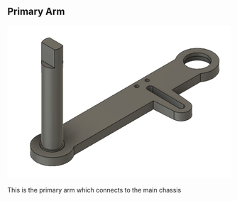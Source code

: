 ## Primary Arm
![Primary Arm](primary-arm.png?raw=true)

This is the primary arm which connects to the main chassis

